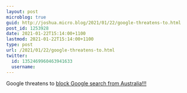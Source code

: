 ```yaml
---
layout: post
microblog: true
guid: http://joshua.micro.blog/2021/01/22/google-threatens-to.html
post_id: 1253928
date: 2021-01-22T15:14:00+1100
lastmod: 2021-01-22T15:14:00+1100
type: post
url: /2021/01/22/google-threatens-to.html
twitter:
  id: 1352469960463941633
  username: 
---
```

Google threatens to [block Google search from Australia!!!](https://www.smh.com.au/politics/federal/google-threatens-to-disable-search-in-australia-if-media-code-becomes-law-20210122-p56w2h.html)
